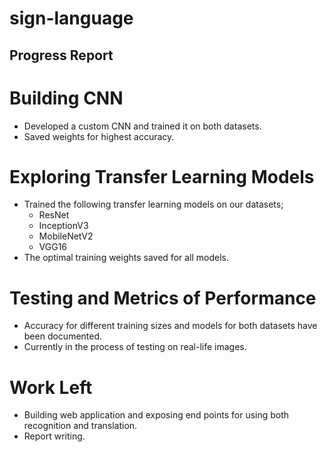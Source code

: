 # sign-language

## Progress Report


# Building CNN

- Developed a custom CNN and trained it on both datasets. 
- Saved weights for highest accuracy.

# Exploring Transfer Learning Models

- Trained the following transfer learning models on our datasets;
	- ResNet
	- InceptionV3
	- MobileNetV2
	- VGG16
- The optimal training weights saved for all models. 
# Testing and Metrics of Performance

- Accuracy for different training sizes and models for both datasets have been documented. 
- Currently in the process of testing on real-life images. 

# Work Left

- Building web application and exposing end points for using both recognition and translation. 
- Report writing. 

